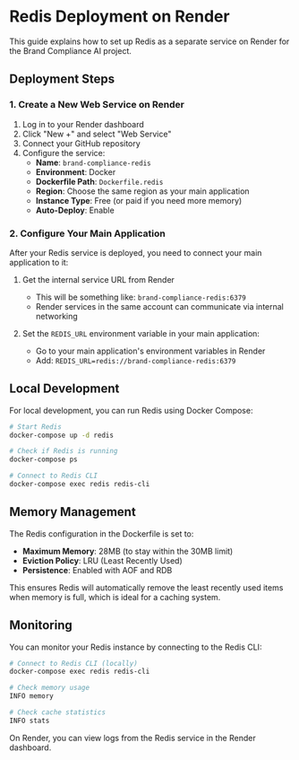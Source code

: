 # Redis Deployment on Render

This guide explains how to set up Redis as a separate service on Render for the Brand Compliance AI project.

## Deployment Steps

### 1. Create a New Web Service on Render

1. Log in to your Render dashboard
2. Click "New +" and select "Web Service"
3. Connect your GitHub repository
4. Configure the service:
   - **Name**: `brand-compliance-redis`
   - **Environment**: Docker
   - **Dockerfile Path**: `Dockerfile.redis`
   - **Region**: Choose the same region as your main application
   - **Instance Type**: Free (or paid if you need more memory)
   - **Auto-Deploy**: Enable

### 2. Configure Your Main Application

After your Redis service is deployed, you need to connect your main application to it:

1. Get the internal service URL from Render
   - This will be something like: `brand-compliance-redis:6379`
   - Render services in the same account can communicate via internal networking

2. Set the `REDIS_URL` environment variable in your main application:
   - Go to your main application's environment variables in Render
   - Add: `REDIS_URL=redis://brand-compliance-redis:6379`

## Local Development

For local development, you can run Redis using Docker Compose:

```bash
# Start Redis
docker-compose up -d redis

# Check if Redis is running
docker-compose ps

# Connect to Redis CLI
docker-compose exec redis redis-cli
```

## Memory Management

The Redis configuration in the Dockerfile is set to:

- **Maximum Memory**: 28MB (to stay within the 30MB limit)
- **Eviction Policy**: LRU (Least Recently Used)
- **Persistence**: Enabled with AOF and RDB

This ensures Redis will automatically remove the least recently used items when memory is full, which is ideal for a caching system.

## Monitoring

You can monitor your Redis instance by connecting to the Redis CLI:

```bash
# Connect to Redis CLI (locally)
docker-compose exec redis redis-cli

# Check memory usage
INFO memory

# Check cache statistics
INFO stats
```

On Render, you can view logs from the Redis service in the Render dashboard.
